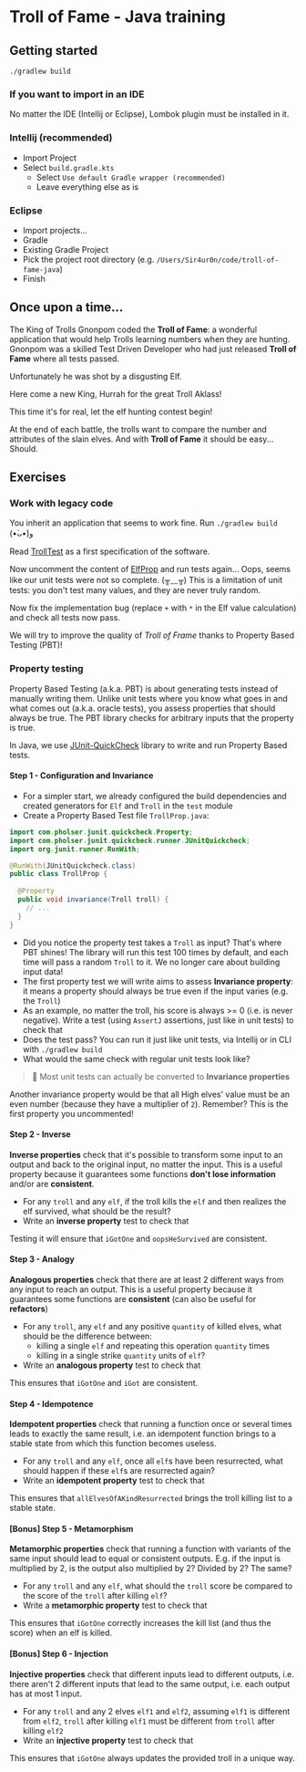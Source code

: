# Troll of Fame - Java training

## Getting started
```
./gradlew build
```

### If you want to import in an IDE

No matter the IDE (Intellij or Eclipse), Lombok plugin must be installed in it.

### Intellij (recommended)
* Import Project
* Select `build.gradle.kts`
  * Select `Use default Gradle wrapper (recommended)`
  * Leave everything else as is

### Eclipse
* Import projects...
* Gradle
* Existing Gradle Project
* Pick the project root directory (e.g. `/Users/Sir4ur0n/code/troll-of-fame-java`)
* Finish

## Once upon a time...

The King of Trolls Gnonpom coded the **Troll of Fame**: a wonderful application that would help Trolls learning numbers when they are hunting.
Gnonpom was a skilled Test Driven Developer who had just released **Troll of Fame** where all tests passed.

Unfortunately he was shot by a disgusting Elf.

Here come a new King, Hurrah for the great Troll Aklass!

This time it's for real, let the elf hunting contest begin!

At the end of each battle, the trolls want to compare the number and attributes of the slain elves. And with **Troll of Fame** it should be easy... Should.

## Exercises

### Work with legacy code

You inherit an application that seems to work fine. Run `./gradlew build` (•̀ᴗ•́)و

Read [TrollTest](./src/test/java/TrollTest.java) as a first specification of the software.

Now uncomment the content of [ElfProp](./src/test/java/TrollProp.java) and run tests again... Oops, seems like our unit tests were not so complete. (╥﹏╥) This is a limitation of unit tests: you don't test many values, and they are never truly random.

Now fix the implementation bug (replace `+` with `*` in the Elf value calculation) and check all tests now pass.

We will try to improve the quality of _Troll of Frame_ thanks to Property Based Testing (PBT)!

### Property testing
Property Based Testing (a.k.a. PBT) is about generating tests instead of manually writing them. Unlike unit tests where you know what goes in and what comes out (a.k.a. oracle tests), you assess properties that should always be true. The PBT library checks for arbitrary inputs that the property is true.

In Java, we use [JUnit-QuickCheck](https://pholser.github.io/junit-quickcheck/site/0.9/) library to write and run Property Based tests.

#### Step 1 - Configuration and Invariance
- For a simpler start, we already configured the build dependencies and created generators for `Elf` and `Troll` in the `test` module
- Create a Property Based Test file `TrollProp.java`:
```java
import com.pholser.junit.quickcheck.Property;
import com.pholser.junit.quickcheck.runner.JUnitQuickcheck;
import org.junit.runner.RunWith;

@RunWith(JUnitQuickcheck.class)
public class TrollProp {
  
  @Property
  public void invariance(Troll troll) {
    // ...
  }
}
```
- Did you notice the property test takes a `Troll` as input? That's where PBT shines! The library will run this test 100 times by default, and each time will pass a random `Troll` to it. We no longer care about building input data!
- The first property test we will write aims to assess **Invariance property**: it means a property should always be true even if the input varies (e.g. the `Troll`)
- As an example, no matter the troll, his score is always >= 0 (i.e. is never negative). Write a test (using `AssertJ` assertions, just like in unit tests) to check that
- Does the test pass? You can run it just like unit tests, via Intellij or in CLI with `./gradlew build`
- What would the same check with regular unit tests look like?

> 📌 Most unit tests can actually be converted to **Invariance properties**

Another invariance property would be that all High elves' value must be an even number (because they have a multiplier of `2`). Remember? This is the first property you uncommented!

#### Step 2 - Inverse
**Inverse properties** check that it's possible to transform some input to an output and back to the original input, no matter the input. This is a useful property because it guarantees some functions **don't lose information** and/or are **consistent**.

- For any `troll` and any `elf`, if the troll kills the `elf` and then realizes the elf survived, what should be the result?
- Write an **inverse property** test to check that

Testing it will ensure that `iGotOne` and `oopsHeSurvived` are consistent.

#### Step 3 - Analogy
**Analogous properties** check that there are at least 2 different ways from any input to reach an output. This is a useful property because it guarantees some functions are **consistent** (can also be useful for **refactors**) 

- For any `troll`, any `elf` and any positive `quantity` of killed elves, what should be the difference between:
  - killing a single `elf` and repeating this operation `quantity` times
  - killing in a single strike `quantity` units of `elf`?
- Write an **analogous property** test to check that

This ensures that `iGotOne` and `iGot` are consistent.

#### Step 4 - Idempotence
**Idempotent properties** check that running a function once or several times leads to exactly the same result, i.e. an idempotent function brings to a stable state from which this function becomes useless.

- For any `troll` and any `elf`, once all `elf`s have been resurrected, what should happen if these `elf`s are resurrected again?
- Write an **idempotent property** test to check that

This ensures that `allElvesOfAKindResurrected` brings the troll killing list to a stable state.

#### [Bonus] Step 5 - Metamorphism
**Metamorphic properties** check that running a function with variants of the same input should lead to equal or consistent outputs. E.g. if the input is multiplied by 2, is the output also multiplied by 2? Divided by 2? The same?

- For any `troll` and any `elf`, what should the `troll` score be compared to the score of the `troll` after killing `elf`?
- Write a **metamorphic property** test to check that

This ensures that `iGotOne` correctly increases the kill list (and thus the score) when an elf is killed.

#### [Bonus] Step 6 - Injection
**Injective properties** check that different inputs lead to different outputs, i.e. there aren't 2 different inputs that lead to the same output, i.e. each output has at most 1 input.

- For any `troll` and any 2 elves `elf1` and `elf2`, assuming `elf1` is different from `elf2`, `troll` after killing `elf1` must be different from `troll` after killing `elf2`
- Write an **injective property** test to check that

This ensures that `iGotOne` always updates the provided troll in a unique way.
